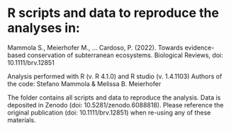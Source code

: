 # R scripts and data to reproduce the analyses in:

Mammola S., Meierhofer M., ... Cardoso, P. (2022). Towards evidence-based conservation of subterranean ecosystems. Biological Reviews, doi: 10.1111/brv.12851

Analysis performed with R (v. R 4.1.0) and R studio (v. 1.4.1103)
Authors of the code: Stefano Mammola & Melissa B. Meierhofer

The folder contains all scripts and data to reproduce the analysis. Data is deposited in Zenodo (doi: 10.5281/zenodo.6088818). Please reference the original publication (doi: 10.1111/brv.12851) when re-using any of these materials.